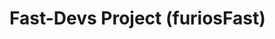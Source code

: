 # Fast-Devs Project (furiosFast)

<a href="https://apple.co/45XqGYe">
  <img src="http://fastdevsproject.altervista.org/wp-content/uploads/2023/06/device_monitor²-1280x720_gitHub_profile.png" alt=""/>
</a>

<!---
Margels/Margels is a ✨ special ✨ repository because its `README.md` (this file) appears on your GitHub profile.
You can click the Preview link to take a look at your changes.
--->
